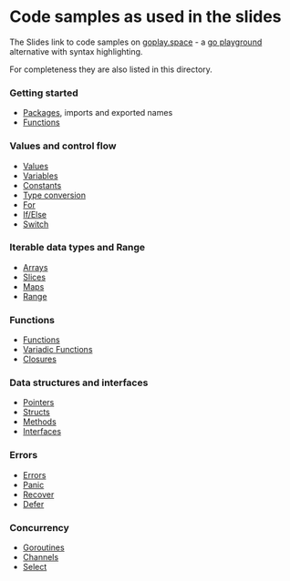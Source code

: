 # Code samples as used in the slides

The Slides link to code samples on [goplay.space](https://goplay.space) - a [go
playground](https://play.golang.org/) alternative with syntax highlighting.

For completeness they are also listed in this directory.

### Getting started

-   [Packages](packages.go), imports and exported names
-   [Functions](functions.go)

### Values and control flow

-   [Values](values.go)
-   [Variables](variables.go)
-   [Constants](constants.go)
-   [Type conversion](type_conversion.go)
-   [For](for.go)
-   [If/Else](if_else.go)
-   [Switch](switch.go)

### Iterable data types and Range

-   [Arrays](arrays.go)
-   [Slices](slices.go)
-   [Maps](maps.go)
-   [Range](range.go)

### Functions

-   [Functions](functions2.go)
-   [Variadic Functions](variadic_functions.go)
-   [Closures](closures.go)

### Data structures and interfaces

-   [Pointers](pointers.go)
-   [Structs](structs.go)
-   [Methods](methods.go)
-   [Interfaces](interfaces.go)

### Errors

-   [Errors](errors.go)
-   [Panic](panic.go)
-   [Recover](recover.go)
-   [Defer](defer.go)

### Concurrency

-   [Goroutines](goroutines.go)
-   [Channels](channels.go)
-   [Select](select.go)
